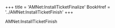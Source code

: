 +++
title = 'AMNet:InstallTicketFinalize'
BookHref = '../AMNet:InstallTicketFinish'
+++

AMNet:InstallTicketFinish
